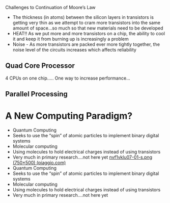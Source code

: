 Challenges to Continuation of Moore’s Law
-   The thickness (in atoms) between the silicon layers in transistors is getting very thin as we attempt to cram more transistors into the same amount of space…so much so that new materials need to be developed
-   HEAT!!  As we put more and more transistors on a chip, the ability to cool it and keep it from burning up is increasingly a problem
-   Noise -  As more transistors are packed ever more tightly together, the noise level of the circuits increases which affects reliability
## Quad Core Processor
4 CPUs on one chip….. One way to increase performance…
## Parallel Processing
# A New Computing Paradigm?
-   Quantum Computing 
-   Seeks to use the “spin” of atomic particles to implement binary digital systems
-   Molecular computing
-   Using molecules to hold electrical charges instead of using transistors
-   Very much in primary research….not here yet
[nvf1vklu07-01-s.png (750×500) (piaggio.com)](https://images.piaggio.com/vespa/vehicles/nvf1000u07/nvf1vklu07/nvf1vklu07-01-s.png)
-   Quantum Computing 
-   Seeks to use the “spin” of atomic particles to implement binary digital systems
-   Molecular computing
-   Using molecules to hold electrical charges instead of using transistors
-   Very much in primary research….not here yet
